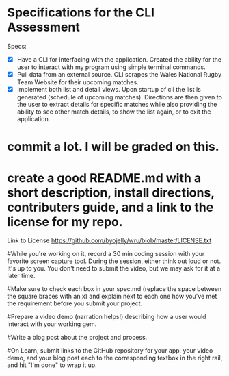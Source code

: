 # Specifications for the CLI Assessment

Specs:
- [x] Have a CLI for interfacing with the application. Created the ability for the user to interact with my program using simple terminal commands.
- [X] Pull data from an external source. CLI scrapes the Wales National Rugby Team Website for their upcoming matches.
- [X] Implement both list and detail views. Upon startup of cli the list is generated (schedule of upcoming matches). Directions are then given to the user to extract details for specific matches while also providing the ability to see other match details, to show the list again, or to exit the application.

# commit a lot. I will be graded on this.

# create a good README.md with a short description, install directions, contributers guide, and a link to the license for my repo.

Link to License
https://github.com/byojelly/wru/blob/master/LICENSE.txt


#While you're working on it, record a 30 min coding session with your favorite screen capture tool. During the session, either think out loud or not. It's up to you. You don't need to submit the video, but we may ask for it at a later time.

#Make sure to check each box in your spec.md (replace the space between the square braces with an x) and explain next to each one how you've met the requirement before you submit your project.

#Prepare a video demo (narration helps!) describing how a user would interact with your working gem.

#Write a blog post about the project and process.

#On Learn, submit links to the GitHub repository for your app, your video demo, and your blog post each to the corresponding textbox in the right rail, and hit "I'm done" to wrap it up.

